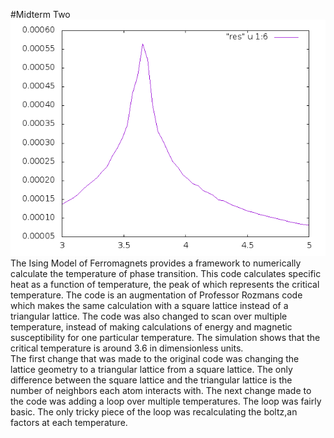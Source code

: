 #Midterm Two
![Ising model](ising-triangular.png "Specific heat") <br />
The Ising Model of Ferromagnets provides a framework to numerically calculate the temperature of phase transition. This code calculates specific heat as a function of temperature, the peak of which represents the critical temperature. The code is an augmentation of Professor Rozmans code which makes the same calculation with a square lattice instead of a triangular lattice. The code was also changed to scan over multiple temperature, instead of making calculations of energy and magnetic susceptibility for one particular temperature. The simulation shows that the critical temperature is around 3.6 in dimensionless units.<br />
The first change that was made to the original code was changing the lattice geometry to a triangular lattice from a square lattice. The only difference between the square lattice and the triangular lattice is the number of neighbors each atom interacts with. The next change made to the code was adding a loop over multiple temperatures. The loop was fairly basic. The only tricky piece of the loop was recalculating the boltz,an factors at each temperature.
